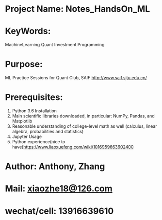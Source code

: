 # Project Name:   Notes_HandsOn_ML

# KeyWords:     
MachineLearning Quant Investment Programming

# Purpose:      
ML Practice Sessions for Quant Club, SAIF  http://www.saif.sjtu.edu.cn/

# Prerequisites:
1. Python 3.6 Installation
2. Main scientific libraries downloaded, in particular: NumPy, Pandas, and Matplotlib 
3. Reasonable understanding of college-level math as well (calculus, linear algebra, probabilities and statistics)
4. Jupyter Usage
5. Python experience(nice to have)https://www.liaoxuefeng.com/wiki/1016959663602400
    



# Author:         Anthony, Zhang
# Mail:           xiaozhe18@126.com
# wechat/cell:    13916639610
